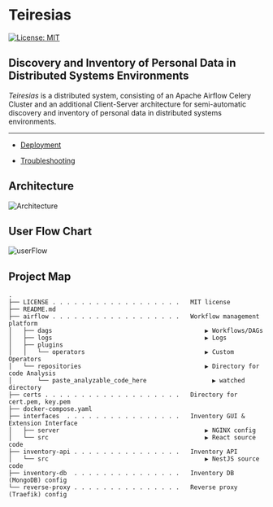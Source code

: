# Teiresias 

[![License: MIT](https://img.shields.io/badge/License-MIT-yellow.svg)](https://opensource.org/licenses/MIT)

## Discovery and Inventory of Personal Data in Distributed Systems Environments
*Teiresias* is a distributed system, consisting of an Apache Airflow Celery Cluster and an additional Client-Server architecture for semi-automatic discovery and inventory of personal data in distributed systems environments. 


---

- <a href="https://github.com/teiresias-personal-data-discovery/teiresias-system/blob/210ab7e60a93b9a0cc675f84be6e4ce25640ed99/docs/deployment.md#deployment">Deployment</a>

- <a href="https://github.com/teiresias-personal-data-discovery/teiresias-system/blob/main/docs/troubleshooting.md#troubleshooting
">Troubleshooting</a>

## Architecture
![Architecture](https://user-images.githubusercontent.com/38670508/131920658-58dee1ba-4534-4036-acea-c5dc32f8c338.png)

## User Flow Chart
![userFlow](https://user-images.githubusercontent.com/38670508/131920887-3a035df7-02d6-4cb1-b6eb-7e7c3a6bdfb9.png)

## Project Map
```
.
├── LICENSE . . . . . . . . . . . . . . . . . .   MIT license
├── README.md
├── airflow . . . . . . . . . . . . . . . . . .   Workflow management platform
│   ├── dags                                          ▶ Workflows/DAGs
│   ├── logs                                          ▶ Logs
│   ├── plugins
│   │   └── operators                                 ▶ Custom Operators
│   └── repositories                                  ▶ Directory for code Analysis 
│       └── paste_analyzable_code_here                  ▶ watched directory 
├── certs . . . . . . . . . . . . . . . . . . .   Directory for cert.pem, key.pem
├── docker-compose.yaml     
├── interfaces  . . . . . . . . . . . . . . . .   Inventory GUI & Extension Interface
│   ├── server                                        ▶ NGINX config
│   └── src                                           ▶ React source code
├── inventory-api . . . . . . . . . . . . . . .   Inventory API
│   └── src                                           ▶ NestJS source code
├── inventory-db  . . . . . . . . . . . . . . .   Inventory DB (MongoDB) config
└── reverse-proxy . . . . . . . . . . . . . . .   Reverse proxy (Traefik) config
```
